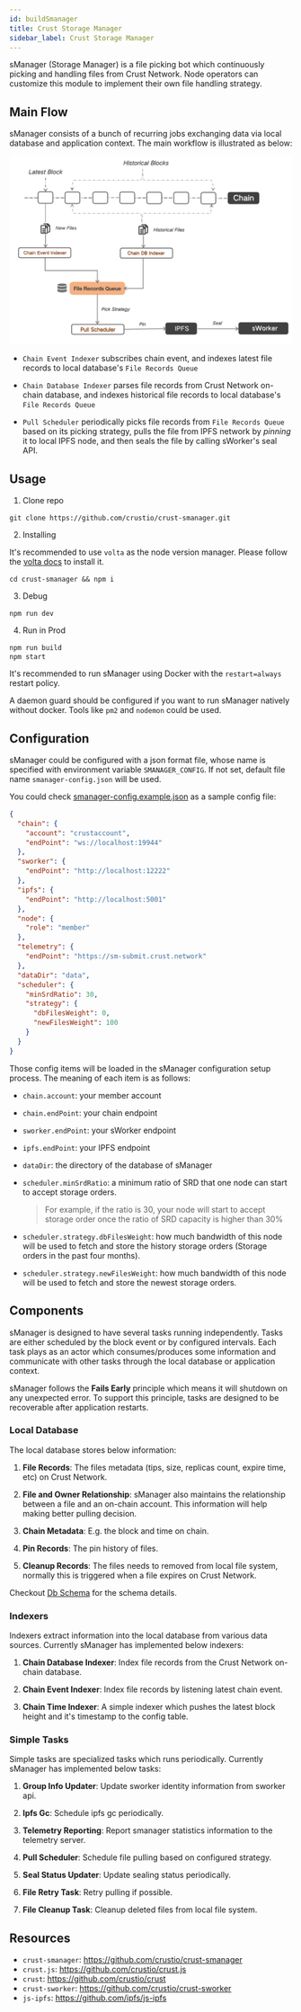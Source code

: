 ```yaml
---
id: buildSmanager
title: Crust Storage Manager
sidebar_label: Crust Storage Manager
---
```


sManager (Storage Manager) is a file picking bot which continuously picking and handling files from Crust Network. Node operators can customize this module to implement their own file handling strategy. 

## Main Flow

sManager consists of a bunch of recurring jobs exchanging data via local database and application context. The main workflow is illustrated as below: 

![smanager-flow](assets/build/smanager-mainnet-flow.png)

- `Chain Event Indexer` subscribes chain event, and indexes latest file records to local database's `File Records Queue`

- `Chain Database Indexer` parses file records from Crust Network on-chain database, and indexes historical file records to local database's `File Records Queue`

- `Pull Scheduler` periodically picks file records from `File Records Queue` based on its picking strategy, pulls the file from IPFS network by *pinning* it to local IPFS node, and then seals the file by calling sWorker's seal API.


## Usage

1. Clone repo

```shell
git clone https://github.com/crustio/crust-smanager.git
```

2. Installing

It's recommended to use `volta` as the node version manager. Please follow the [volta docs](https://docs.volta.sh/guide/getting-started) to install it.

```shell
cd crust-smanager && npm i
```

3. Debug

```shell
npm run dev
```

4. Run in Prod
```shell
npm run build
npm start
```

It's recommended to run sManager using Docker with the `restart=always` restart policy.

A daemon guard should be configured if you want to run sManager natively without docker. Tools like `pm2` and `nodemon` could be used.

## Configuration

sManager could be configured with a json format file, whose name is specified with environment variable `SMANAGER_CONFIG`. If not set, default file name `smanager-config.json` will be used.

You could check [smanager-config.example.json](https://github.com/crustio/crust-smanager/blob/mainnet/data/smanager-config.example.json) as a sample config file:

```json
{
  "chain": {
    "account": "crustaccount",
    "endPoint": "ws://localhost:19944"
  },
  "sworker": {
    "endPoint": "http://localhost:12222"
  },
  "ipfs": {
    "endPoint": "http://localhost:5001"
  },
  "node": {
    "role": "member"
  },
  "telemetry": {
    "endPoint": "https://sm-submit.crust.network"
  },
  "dataDir": "data",
  "scheduler": {
    "minSrdRatio": 30,
    "strategy": {
      "dbFilesWeight": 0,
      "newFilesWeight": 100
    }
  }
}
```

Those config items will be loaded in the sManager configuration setup process. The meaning of each item is as follows:

- `chain.account`: your member account

- `chain.endPoint`: your chain endpoint

- `sworker.endPoint`: your sWorker endpoint

- `ipfs.endPoint`: your IPFS endpoint

- `dataDir`: the directory of the database of sManager

- `scheduler.minSrdRatio`: a minimum ratio of SRD that one node can start to accept storage orders.

    > For example, if the ratio is 30, your node will start to accept storage order once the ratio of SRD capacity is higher than 30%

- `scheduler.strategy.dbFilesWeight`: how much bandwidth of this node will be used to fetch and store the history storage orders (Storage orders in the past four months).

- `scheduler.strategy.newFilesWeight`: how much bandwidth of this node will be used to fetch and store the newest storage orders.


## Components

sManager is designed to have several tasks running independently. Tasks are either scheduled by the block event or by configured intervals. Each task plays as an actor which consumes/produces some information and communicate with other tasks through the local database or application context.

sManager follows the **Fails Early** principle which means it will shutdown on any unexpected error. To support this principle, tasks are designed to be recoverable after application restarts.

### Local Database

The local database stores below information:

1. **File Records**: The files metadata (tips, size, replicas count, expire time, etc) on Crust Network.

2. **File and Owner Relationship**: sManager also maintains the relationship between a file and an on-chain account. This information will help making better pulling decision.

3. **Chain Metadata**: E.g. the block and time on chain.

4. **Pin Records**: The pin history of files.

5. **Cleanup Records**: The files needs to removed from local file system, normally this is triggered when a file expires on Crust Network.

Checkout [Db Schema](https://github.com/crustio/crust-smanager/blob/mainnet/db-schema.md) for the schema details.

### Indexers

Indexers extract information into the local database from various data sources. Currently sManager has implemented below indexers:

1. **Chain Database Indexer**: Index file records from the Crust Network on-chain database.

2. **Chain Event Indexer**: Index file records by listening latest chain event.

3. **Chain Time Indexer**: A simple indexer which pushes the latest block height and it's timestamp to the config table.


### Simple Tasks

Simple tasks are specialized tasks which runs periodically. Currently sManager has implemented below tasks:

1. **Group Info Updater**: Update sworker identity information from sworker api.

2. **Ipfs Gc**: Schedule ipfs gc periodically.

3. **Telemetry Reporting**: Report smanager statistics information to the telemetry server.

4. **Pull Scheduler**: Schedule file pulling based on configured strategy.

5. **Seal Status Updater**: Update sealing status periodically.

6. **File Retry Task**: Retry pulling if possible.

7. **File Cleanup Task**: Cleanup deleted files from local file system.

## Resources

- `crust-smanager`: https://github.com/crustio/crust-smanager
- `crust.js`: https://github.com/crustio/crust.js
- `crust`: https://github.com/crustio/crust
- `crust-sworker`: https://github.com/crustio/crust-sworker
- `js-ipfs`: https://github.com/ipfs/js-ipfs

